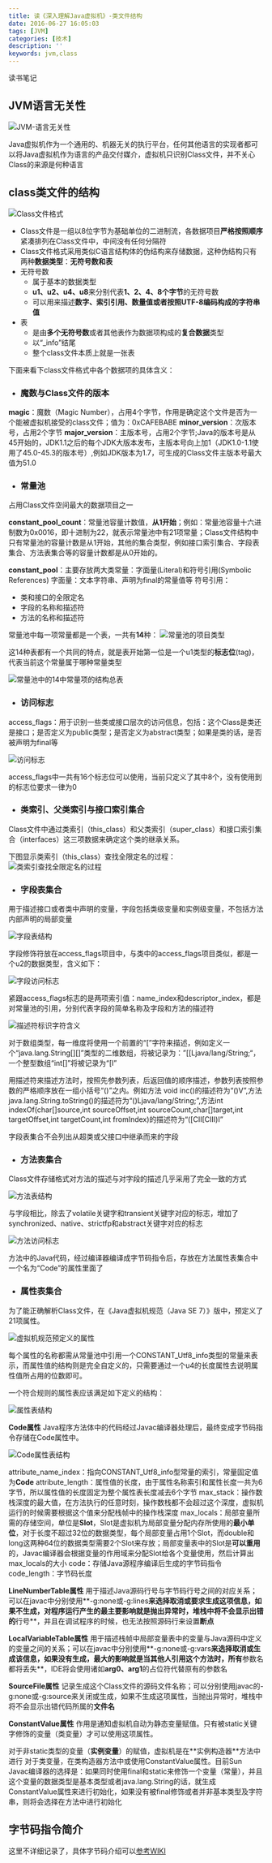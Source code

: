 ```yaml
---
title: 读《深入理解Java虚拟机》-类文件结构
date: 2016-06-27 16:05:03
tags: [JVM]
categories: [技术]
description: ''
keywords: jvm,class
---
```

读书笔记
<!--more-->

## JVM语言无关性
![JVM-语言无关性](http://7xqlat.com1.z0.glb.clouddn.com/JVM-语言无关性.png)

Java虚拟机作为一个通用的、机器无关的执行平台，任何其他语言的实现者都可以将Java虚拟机作为语言的产品交付媒介，虚拟机只识别Class文件，并不关心Class的来源是何种语言



## class类文件的结构
![Class文件格式](http://7xqlat.com1.z0.glb.clouddn.com/Class文件格式.png)

* Class文件是一组以8位字节为基础单位的二进制流，各数据项目**严格按照顺序**紧凑排列在Class文件中，中间没有任何分隔符
* Class文件格式采用类似C语言结构体的伪结构来存储数据，这种伪结构只有两种**数据类型**：**无符号数和表**
* 无符号数
	+ 属于基本的数据类型
	+ **u1、u2、u4、u8**来分别代表**1、2、4、8个字节**的无符号数
	+ 可以用来描述**数字、索引引用、数量值或者按照UTF-8编码构成的字符串值**
* 表
	+ 是由**多个无符号数**或者其他表作为数据项构成的**复合数据**类型
	+ 以“_info”结尾
	+ 整个class文件本质上就是一张表


下面来看下class文件格式中各个数据项的具体含义：

* ### 魔数与Class文件的版本
**magic**：魔数（Magic Number），占用4个字节，作用是确定这个文件是否为一个能被虚拟机接受的class文件；值为：0xCAFEBABE
**minor_version**：次版本号，占用2个字节
**major_version**：主版本号，占用2个字节;Java的版本号是从45开始的，JDK1.1之后的每个JDK大版本发布，主版本号向上加1（JDK1.0-1.1使用了45.0-45.3的版本号）,例如JDK版本为1.7，可生成的Class文件主版本号最大值为51.0


* ### 常量池

占用Class文件空间最大的数据项目之一

**constant_pool_count**：常量池容量计数值，**从1开始**；例如：常量池容量十六进制数为0x0016，即十进制为22，就表示常量池中有21项常量；Class文件结构中只有常量池的容量计数是从1开始，其他的集合类型，例如接口索引集合、字段表集合、方法表集合等的容量计数都是从0开始的。

**constant_pool**：主要存放两大类常量：字面量(Literal)和符号引用(Symbolic References)
字面量：文本字符串、声明为final的常量值等
符号引用：
+ 类和接口的全限定名
+ 字段的名称和描述符
+ 方法的名称和描述符

常量池中每一项常量都是一个表，一共有**14**种：
![常量池的项目类型](http://7xqlat.com1.z0.glb.clouddn.com/常量池的项目类型.png)

这14种表都有一个共同的特点，就是表开始第一位是一个u1类型的**标志位**(tag)，代表当前这个常量属于哪种常量类型
	
![常量池中的14中常量项的结构总表](http://7xqlat.com1.z0.glb.clouddn.com/常量池中的14中常量项的结构总表.png)
	
	
* ### 访问标志
access_flags：用于识别一些类或接口层次的访问信息，包括：这个Class是类还是接口；是否定义为public类型；是否定义为abstract类型；如果是类的话，是否被声明为final等

![访问标志](http://7xqlat.com1.z0.glb.clouddn.com/访问标志.png)

access_flags中一共有16个标志位可以使用，当前只定义了其中8个，没有使用到的标志位要求一律为0



* ### 类索引、父类索引与接口索引集合
Class文件中通过类索引（this_class）和父类索引（super_class）和接口索引集合（interfaces）这三项数据来确定这个类的继承关系。

下图显示类索引（this_class）查找全限定名的过程：
![类索引查找全限定名的过程](http://7xqlat.com1.z0.glb.clouddn.com/类索引查找全限定名的过程.png)



* ### 字段表集合
用于描述接口或者类中声明的变量，字段包括类级变量和实例级变量，不包括方法内部声明的局部变量

![字段表结构](http://7xqlat.com1.z0.glb.clouddn.com/字段表结构.png)

字段修饰符放在access_flags项目中，与类中的access_flags项目类似，都是一个u2的数据类型，含义如下：

![字段访问标志](http://7xqlat.com1.z0.glb.clouddn.com/字段访问标志.png)


紧跟access_flags标志的是两项索引值：name_index和descriptor_index，都是对常量池的引用，分别代表字段的简单名称及字段和方法的描述符

![描述符标识字符含义](http://7xqlat.com1.z0.glb.clouddn.com/描述符标识字符含义.png)

对于数组类型，每一维度将使用一个前置的“[”字符来描述，例如定义一个“java.lang.String[][]”类型的二维数组，将被记录为：”[[Ljava/lang/String;“，一个整型数组“int[]”将被记录为“[I”

用描述符来描述方法时，按照先参数列表，后返回值的顺序描述，参数列表按照参数的严格顺序放在一组小括号“()”之内。例如方法 void inc()的描述符为“()V”,方法java.lang.String.toString()的描述符为“()Ljava/lang/String;”,方法int indexOf(char[]source,int sourceOffset,int sourceCount,char[]target,int targetOffset,int targetCount,int fromIndex)的描述符为“([CII[CIII)I”

字段表集合不会列出从超类或父接口中继承而来的字段





* ### 方法表集合
Class文件存储格式对方法的描述与对字段的描述几乎采用了完全一致的方式

![方法表结构](http://7xqlat.com1.z0.glb.clouddn.com/方法表结构.png)

与字段相比，除去了volatile关键字和transient关键字对应的标志，增加了synchronized、native、strictfp和abstract关键字对应的标志

![方法访问标志](http://7xqlat.com1.z0.glb.clouddn.com/方法访问标志.png)

方法中的Java代码，经过编译器编译成字节码指令后，存放在方法属性表集合中一个名为“Code”的属性里面了



* ### 属性表集合
为了能正确解析Class文件，在《Java虚拟机规范（Java SE 7）》版中，预定义了21项属性。

![虚拟机规范预定义的属性](http://7xqlat.com1.z0.glb.clouddn.com/虚拟机规范预定义属性.png)

每个属性的名称都需从常量池中引用一个CONSTANT_Utf8_info类型的常量来表示，而属性值的结构则是完全自定义的，只需要通过一个u4的长度属性去说明属性值所占用的位数即可。

一个符合规则的属性表应该满足如下定义的结构：

![属性表结构](http://7xqlat.com1.z0.glb.clouddn.com/属性表结构.png)

**Code属性**
Java程序方法体中的代码经过Javac编译器处理后，最终变成字节码指令存储在Code属性中。

![Code属性表结构](http://7xqlat.com1.z0.glb.clouddn.com/Code属性表的结构.png)

attribute_name_index：指向CONSTANT_Utf8_info型常量的索引，常量固定值为**Code**
attribute_length：属性值的长度，由于属性名称索引和属性长度一共为6字节，所以属性值的长度固定为整个属性表长度减去6个字节
max_stack：操作数栈深度的最大值，在方法执行的任意时刻，操作数栈都不会超过这个深度，虚拟机运行的时候需要根据这个值来分配栈帧中的操作栈深度
max_locals：局部变量所需的存储空间，单位是**Slot**，Slot是虚拟机为局部变量分配内存所使用的**最小单位**，对于长度不超过32位的数据类型，每个局部变量占用1个Slot，而double和long这两种64位的数据类型需要2个Slot来存放；局部变量表中的Slot是**可以重用**的，Javac编译器会根据变量的作用域来分配Slot给各个变量使用，然后计算出max_locals的大小
code：存储Java源程序编译后生成的字节码指令
code_length：字节码长度


**LineNumberTable属性**
用于描述Java源码行号与字节码行号之间的对应关系；可以在javac中分别使用**-g:none或-g:lines**来选择取消或要求生成这项信息，如果不生成，对程序运行产生的最主要影响就是抛出异常时，堆栈中将不会显示出错的**行号**，并且在调试程序的时候，也无法按照源码行来设置**断点**


**LocalVariableTable属性**
用于描述栈帧中局部变量表中的变量与Java源码中定义的变量之间的关系；可以在javac中分别使用**-g:none或-g:vars**来选择取消或生成该信息，如果没有生成，最大的影响就是当其他人引用这个方法时，所有**参数名都将丢失**，IDE将会使用诸如**arg0、arg1**的占位符代替原有的参数名


**SourceFile属性**
记录生成这个Class文件的源码文件名称；可以分别使用javac的-g:none或-g:source来关闭或生成，如果不生成这项属性，当抛出异常时，堆栈中将不会显示出错代码所属的**文件名**


**ConstantValue属性**
作用是通知虚拟机自动为静态变量赋值。只有被static关键字修饰的变量（类变量）才可以使用这项属性。

对于非static类型的变量（**实例变量**）的赋值，虚拟机是在**实例构造器<init>**方法中进行
对于类变量，在类构造器<clinit>方法中或使用ConstantValue属性。目前Sun Javac编译器的选择是：如果同时使用final和static来修饰一个变量（常量），并且这个变量的数据类型是基本类型或者java.lang.String的话，就生成ConstantValue属性来进行初始化，如果没有被final修饰或者并非基本类型及字符串，则将会选择在<clinit>方法中进行初始化


## 字节码指令简介

这里不详细记录了，具体字节码介绍可以[参考WIKI](https://en.wikipedia.org/wiki/Java_bytecode_instruction_listings)


